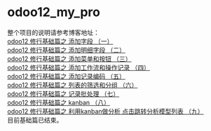 # odoo12_my_pro
整个项目的说明请参考博客地址：</br>
<a href="https://www.cnblogs.com/SamNicole1809/p/10968113.html">odoo12 修行基础篇之 添加字段 （一）</a></br>
<a href="https://www.cnblogs.com/SamNicole1809/p/10972645.html">odoo12 修行基础篇之 添加明细字段 （二）</a></br>
<a href="https://www.cnblogs.com/SamNicole1809/p/13672382.html">odoo12 修行基础篇之 添加菜单和按钮 （三）</a></br>
<a href="https://www.cnblogs.com/SamNicole1809/p/13672679.html">odoo12 修行基础篇之 添加工作流和操作记录 （四）</a></br>
<a href="https://www.cnblogs.com/SamNicole1809/p/13672986.html">odoo12 修行基础篇之 添加记录编码 （五）</a></br>
<a href="https://www.cnblogs.com/SamNicole1809/p/13673683.html">odoo12 修行基础篇之 列表的筛选和分组 （六）</a></br>
<a href="https://www.cnblogs.com/SamNicole1809/p/13674338.html">odoo12 修行基础篇之 记录批处理 （七）</a></br>
<a href="https://www.cnblogs.com/SamNicole1809/p/13677648.html">odoo12 修行基础篇之 kanban （八）</a></br>
<a href="https://www.cnblogs.com/SamNicole1809/p/13679112.html">odoo12 修行基础篇之 利用kanban做分析 点击跳转分析模型列表 （九）</a></br>
目前基础篇已结束。
